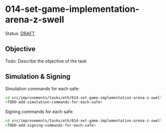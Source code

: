 # 014-set-game-implementation-arena-z-swell

Status: [DRAFT]()

## Objective

Todo: Describe the objective of the task

## Simulation & Signing

Simulation commands for each safe:
```bash
cd src/improvements/tasks/eth/014-set-game-implementation-arena-z-swell
<TODO-add-simulation-commands-for-each-safe>
```

Signing commands for each safe:
```bash
cd src/improvements/tasks/eth/014-set-game-implementation-arena-z-swell
<TODO-add-signing-commands-for-each-safe>
```
